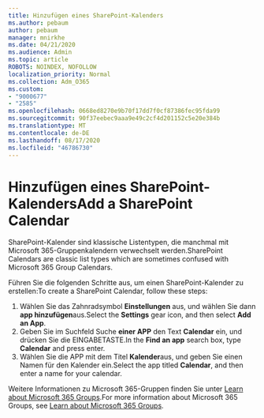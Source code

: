```yaml
---
title: Hinzufügen eines SharePoint-Kalenders
ms.author: pebaum
author: pebaum
manager: mnirkhe
ms.date: 04/21/2020
ms.audience: Admin
ms.topic: article
ROBOTS: NOINDEX, NOFOLLOW
localization_priority: Normal
ms.collection: Adm_O365
ms.custom:
- "9000677"
- "2585"
ms.openlocfilehash: 0668ed8270e9b70f17dd7f0cf87386fec95fda99
ms.sourcegitcommit: 90f37eebec9aaa9e49c2cf4d201152c5e20e384b
ms.translationtype: MT
ms.contentlocale: de-DE
ms.lasthandoff: 08/17/2020
ms.locfileid: "46786730"
---
```

# <a name="add-a-sharepoint-calendar"></a><span data-ttu-id="39b15-102">Hinzufügen eines SharePoint-Kalenders</span><span class="sxs-lookup"><span data-stu-id="39b15-102">Add a SharePoint Calendar</span></span>

<span data-ttu-id="39b15-103">SharePoint-Kalender sind klassische Listentypen, die manchmal mit Microsoft 365-Gruppenkalendern verwechselt werden.</span><span class="sxs-lookup"><span data-stu-id="39b15-103">SharePoint Calendars are classic list types which are sometimes confused with Microsoft 365 Group Calendars.</span></span>
 
<span data-ttu-id="39b15-104">Führen Sie die folgenden Schritte aus, um einen SharePoint-Kalender zu erstellen:</span><span class="sxs-lookup"><span data-stu-id="39b15-104">To create a SharePoint Calendar, follow these steps:</span></span>
 
1.  <span data-ttu-id="39b15-105">Wählen Sie das Zahnradsymbol **Einstellungen** aus, und wählen Sie dann **app hinzufügen**aus.</span><span class="sxs-lookup"><span data-stu-id="39b15-105">Select the **Settings** gear icon, and then select **Add an App**.</span></span>
2.  <span data-ttu-id="39b15-106">Geben Sie im Suchfeld Suche **einer APP** den Text **Calendar** ein, und drücken Sie die EINGABETASTE.</span><span class="sxs-lookup"><span data-stu-id="39b15-106">In the **Find an app** search box, type **Calendar** and press enter.</span></span>
3.  <span data-ttu-id="39b15-107">Wählen Sie die APP mit dem Titel **Kalender**aus, und geben Sie einen Namen für den Kalender ein.</span><span class="sxs-lookup"><span data-stu-id="39b15-107">Select the app titled **Calendar**, and then enter a name for your calendar.</span></span>

<span data-ttu-id="39b15-108">Weitere Informationen zu Microsoft 365-Gruppen finden Sie unter [Learn about Microsoft 365 Groups](https://support.office.com/article/Learn-about-Office-365-groups-b565caa1-5c40-40ef-9915-60fdb2d97fa2).</span><span class="sxs-lookup"><span data-stu-id="39b15-108">For more information about Microsoft 365 Groups, see [Learn about Microsoft 365 Groups](https://support.office.com/article/Learn-about-Office-365-groups-b565caa1-5c40-40ef-9915-60fdb2d97fa2).</span></span>

